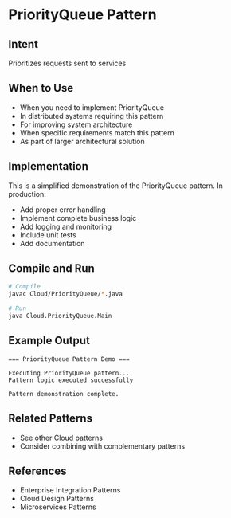 # PriorityQueue Pattern

## Intent
Prioritizes requests sent to services

## When to Use
- When you need to implement PriorityQueue
- In distributed systems requiring this pattern
- For improving system architecture
- When specific requirements match this pattern
- As part of larger architectural solution

## Implementation
This is a simplified demonstration of the PriorityQueue pattern. In production:
- Add proper error handling
- Implement complete business logic
- Add logging and monitoring
- Include unit tests
- Add documentation

## Compile and Run
```bash
# Compile
javac Cloud/PriorityQueue/*.java

# Run
java Cloud.PriorityQueue.Main
```

## Example Output
```
=== PriorityQueue Pattern Demo ===

Executing PriorityQueue pattern...
Pattern logic executed successfully

Pattern demonstration complete.
```

## Related Patterns
- See other Cloud patterns
- Consider combining with complementary patterns

## References
- Enterprise Integration Patterns
- Cloud Design Patterns
- Microservices Patterns
